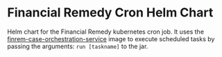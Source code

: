 # Financial Remedy Cron Helm Chart

Helm chart for the Financial Remedy kubernetes cron job. It uses the [finrem-case-orchestration-service](https://github.com/hmcts/finrem-case-orchestration-service) image to execute scheduled tasks by passing the arguments: `run [taskname]` to the jar.
